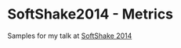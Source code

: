 SoftShake2014 - Metrics
===================

Samples for my talk at [SoftShake 2014](http://soft-shake.ch/2014/program/sessions/metrics-based-decisions.html)
